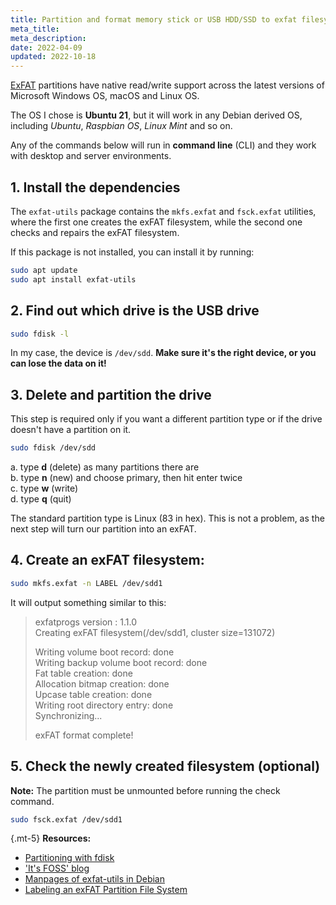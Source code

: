 ```yaml
---
title: Partition and format memory stick or USB HDD/SSD to exfat filesystem
meta_title: 
meta_description: 
date: 2022-04-09
updated: 2022-10-18
---
```


[ExFAT](https://en.wikipedia.org/wiki/ExFAT) partitions have native read/write support across the latest versions of Microsoft Windows OS, macOS and Linux OS.

The OS I chose is **Ubuntu 21**, but it will work in any Debian derived OS, including *Ubuntu*, *Raspbian OS*, *Linux Mint* and so on.

Any of the commands below will run in **command line** (CLI) and they work with desktop and server environments.

## 1. Install the dependencies

The `exfat-utils` package contains the `mkfs.exfat` and `fsck.exfat` utilities, where the first one creates the exFAT filesystem, while the second one checks and repairs the exFAT filesystem.

If this package is not installed, you can install it by running:

```bash
sudo apt update
sudo apt install exfat-utils
```

## 2. Find out which drive is the USB drive

```bash
sudo fdisk -l
```

In my case, the device is `/dev/sdd`. **Make sure it's the right device, or you can lose the data on it!**

## 3. Delete and partition the drive

This step is required only if you want a different partition type or if the drive doesn't have a partition on it.

```bash
sudo fdisk /dev/sdd
```

a. type **d** (delete) as many partitions there are  
b. type **n** (new) and choose primary, then hit enter twice  
c. type **w** (write)  
d. type **q** (quit)  

The standard partition type is Linux (83 in hex). This is not a problem, as the next step will turn our partition into an exFAT.

## 4. Create an exFAT filesystem:

```bash
sudo mkfs.exfat -n LABEL /dev/sdd1
```

It will output something similar to this:

> exfatprogs version : 1.1.0  
> Creating exFAT filesystem(/dev/sdd1, cluster size=131072)  
> 
> Writing volume boot record: done  
> Writing backup volume boot record: done  
> Fat table creation: done  
> Allocation bitmap creation: done  
> Upcase table creation: done  
> Writing root directory entry: done  
> Synchronizing...  
> 
> exFAT format complete!

## 5. Check the newly created filesystem (optional)

**Note:** The partition must be unmounted before running the check command.

```bash
sudo fsck.exfat /dev/sdd1
```

{.mt-5}
**Resources:**
- [Partitioning with fdisk](https://tldp.org/HOWTO/Partition/fdisk_partitioning.html)
- ['It's FOSS' blog](https://itsfoss.com/format-exfat-linux/)
- [Manpages of exfat-utils in Debian](https://manpages.debian.org/wheezy/exfat-utils/index.html)
- [Labeling an exFAT Partition File System](https://blog.khmersite.net/2021/04/labeling-exfat-partition/)

